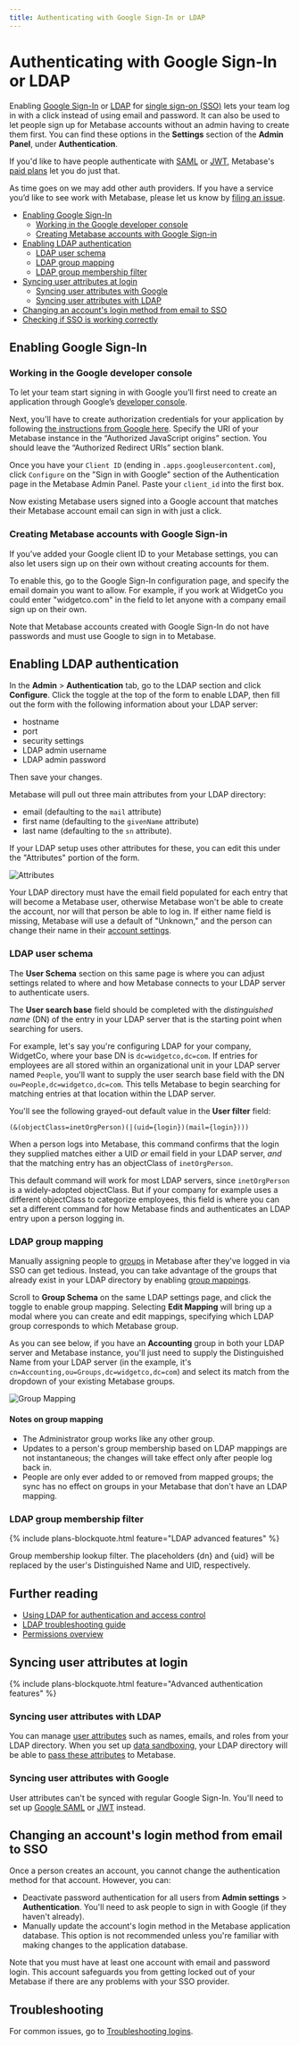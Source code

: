 ```yaml
---
title: Authenticating with Google Sign-In or LDAP
---
```


# Authenticating with Google Sign-In or LDAP

Enabling [Google Sign-In](#enabling-google-sign-in) or [LDAP](#enabling-ldap-authentication) for [single sign-on (SSO)][sso-docs] lets your team log in with a click instead of using email and password. It can also be used to let people sign up for Metabase accounts without an admin having to create them first. You can find these options in the **Settings** section of the **Admin Panel**, under **Authentication**.

If you'd like to have people authenticate with [SAML][saml-docs] or [JWT][jwt-docs], Metabase's [paid plans](https://www.metabase.com/pricing) let you do just that.

As time goes on we may add other auth providers. If you have a service you’d like to see work with Metabase, please let us know by [filing an issue](http://github.com/metabase/metabase/issues/new).

- [Enabling Google Sign-In](#enabling-google-sign-in)
  - [Working in the Google developer console](#working-in-the-google-developer-console)
  - [Creating Metabase accounts with Google Sign-in](#creating-metabase-accounts-with-google-sign-in)
- [Enabling LDAP authentication](#enabling-ldap-authentication)
  - [LDAP user schema](#ldap-user-schema)
  - [LDAP group mapping](#ldap-group-mapping)
  - [LDAP group membership filter](#ldap-group-membership-filter)
- [Syncing user attributes at login](#syncing-user-attributes-at-login)
  - [Syncing user attributes with Google](#syncing-user-attributes-with-google)
  - [Syncing user attributes with LDAP](#syncing-user-attributes-with-ldap)
- [Changing an account's login method from email to SSO](#changing-an-accounts-login-method-from-email-to-sso)
- [Checking if SSO is working correctly](#checking-if-sso-is-working-correctly)

## Enabling Google Sign-In

### Working in the Google developer console

To let your team start signing in with Google you’ll first need to create an application through Google’s [developer console](https://console.developers.google.com/projectselector2/apis/library).

Next, you'll have to create authorization credentials for your application by following [the instructions from Google here](https://developers.google.com/identity/gsi/web/guides/get-google-api-clientid). Specify the URI of your Metabase instance in the “Authorized JavaScript origins” section. You should leave the “Authorized Redirect URIs” section blank.

Once you have your `Client ID` (ending in `.apps.googleusercontent.com`), click `Configure` on the "Sign in with Google" section of the Authentication page in the Metabase Admin Panel. Paste your `client_id` into the first box.

Now existing Metabase users signed into a Google account that matches their Metabase account email can sign in with just a click.

### Creating Metabase accounts with Google Sign-in

If you’ve added your Google client ID to your Metabase settings, you can also let users sign up on their own without creating accounts for them.

To enable this, go to the Google Sign-In configuration page, and specify the email domain you want to allow. For example, if you work at WidgetCo you could enter "widgetco.com" in the field to let anyone with a company email sign up on their own.

Note that Metabase accounts created with Google Sign-In do not have passwords and must use Google to sign in to Metabase.

## Enabling LDAP authentication

In the **Admin** > **Authentication** tab, go to the LDAP section and click **Configure**. Click the toggle at the top of the form to enable LDAP, then fill out the form with the following information about your LDAP server:

- hostname
- port
- security settings
- LDAP admin username
- LDAP admin password

Then save your changes.

Metabase will pull out three main attributes from your LDAP directory:

- email (defaulting to the `mail` attribute)
- first name (defaulting to the `givenName` attribute)
- last name (defaulting to the `sn` attribute).

If your LDAP setup uses other attributes for these, you can edit this under the "Attributes" portion of the form.

![Attributes](./images/ldap-attributes.png)

Your LDAP directory must have the email field populated for each entry that will become a Metabase user, otherwise Metabase won't be able to create the account, nor will that person be able to log in. If either name field is missing, Metabase will use a default of "Unknown," and the person can change their name in their [account settings](../users-guide/account-settings.html).

### LDAP user schema

The **User Schema** section on this same page is where you can adjust settings related to where and how Metabase connects to your LDAP server to authenticate users.

The **User search base** field should be completed with the _distinguished name_ (DN) of the entry in your LDAP server that is the starting point when searching for users.

For example, let's say you're configuring LDAP for your company, WidgetCo, where your base DN is `dc=widgetco,dc=com`. If entries for employees are all stored within an organizational unit in your LDAP server named `People`, you'll want to supply the user search base field with the DN `ou=People,dc=widgetco,dc=com`. This tells Metabase to begin searching for matching entries at that location within the LDAP server.

You'll see the following grayed-out default value in the **User filter** field:

```
(&(objectClass=inetOrgPerson)(|(uid={login})(mail={login})))
```

When a person logs into Metabase, this command confirms that the login they supplied matches either a UID _or_ email field in your LDAP server, _and_ that the matching entry has an objectClass of `inetOrgPerson`.

This default command will work for most LDAP servers, since `inetOrgPerson` is a widely-adopted objectClass. But if your company for example uses a different objectClass to categorize employees, this field is where you can set a different command for how Metabase finds and authenticates an LDAP entry upon a person logging in.

### LDAP group mapping

Manually assigning people to [groups](04-managing-users.html#groups) in Metabase after they've logged in via SSO can get tedious. Instead, you can take advantage of the groups that already exist in your LDAP directory by enabling [group mappings](/learn/permissions/ldap-auth-access-control.html#group-management).

Scroll to **Group Schema** on the same LDAP settings page, and click the toggle to enable group mapping. Selecting **Edit Mapping** will bring up a modal where you can create and edit mappings, specifying which LDAP group corresponds to which Metabase group.

As you can see below, if you have an **Accounting** group in both your LDAP server and Metabase instance, you'll just need to supply the Distinguished Name from your LDAP server (in the example, it's `cn=Accounting,ou=Groups,dc=widgetco,dc=com`) and select its match from the dropdown of your existing Metabase groups.

![Group Mapping](images/ldap-group-mapping.png)

#### Notes on group mapping

- The Administrator group works like any other group.
- Updates to a person's group membership based on LDAP mappings are not instantaneous; the changes will take effect only after people log back in.
- People are only ever added to or removed from mapped groups; the sync has no effect on groups in your Metabase that don't have an LDAP mapping.

### LDAP group membership filter

{% include plans-blockquote.html feature="LDAP advanced features" %}

Group membership lookup filter. The placeholders {dn} and {uid} will be replaced by the user's Distinguished Name and UID, respectively.

## Further reading

- [Using LDAP for authentication and access control](/learn/permissions/ldap-auth-access-control.html)
- [LDAP troubleshooting guide](../troubleshooting-guide/ldap.html)
- [Permissions overview](05-setting-permissions.html)

## Syncing user attributes at login

{% include plans-blockquote.html feature="Advanced authentication features" %}

### Syncing user attributes with LDAP

You can manage [user attributes][user-attributes-def] such as names, emails, and roles from your LDAP directory. When you set up [data sandboxing][data-sandboxing-docs], your LDAP directory will be able to [pass these attributes][user-attributes-docs] to Metabase.

### Syncing user attributes with Google

User attributes can't be synced with regular Google Sign-In. You'll need to set up [Google SAML][google-saml-docs] or [JWT][jwt-docs] instead.

## Changing an account's login method from email to SSO

Once a person creates an account, you cannot change the authentication method for that account. However, you can:

- Deactivate password authentication for all users from **Admin settings** > **Authentication**. You'll need to ask people to sign in with Google (if they haven't already).
- Manually update the account's login method in the Metabase application database. This option is not recommended unless you're familiar with making changes to the application database.

Note that you must have at least one account with email and password login. This account safeguards you from getting locked out of your Metabase if there are any problems with your SSO provider.

## Troubleshooting

For common issues, go to [Troubleshooting logins](../troubleshooting-guide/cant-log-in.html).

[data-sandboxing-docs]: ../enterprise-guide/data-sandboxes.html
[google-saml-docs]: ../enterprise-guide/saml-google.html
[jwt-docs]: ../enterprise-guide/authenticating-with-jwt.html
[saml-docs]: ../enterprise-guide/authenticating-with-saml.html
[sso-docs]: ../administration-guide/sso.html
[user-attributes-docs]: ../enterprise-guide/data-sandboxes.html#getting-user-attributes
[user-attributes-def]: /glossary/attribute#user-attributes-in-metabase